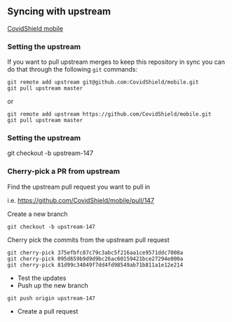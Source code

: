 ## Syncing with upstream

[CovidShield mobile](https://github.com/CovidShield/mobile)

### Setting the upstream

If you want to pull upstream merges to keep this repository in sync you can do that through the following `git` commands:

```
git remote add upstream git@github.com:CovidShield/mobile.git
git pull upstream master
```

or

```
git remote add upstream https://github.com/CovidShield/mobile.git
git pull upstream master
```

### Setting the upstream

git checkout -b upstream-147

### Cherry-pick a PR from upstream

Find the upstream pull request you want to pull in

i.e. https://github.com/CovidShield/mobile/pull/147

Create a new branch

```
git checkout -b upstream-147
```

Cherry pick the commits from the upstream pull request

```
git cherry-pick 375efbfc87c79c3abc5f216aa1ce9571ddc7008a
git cherry-pick 095d659b9d9d9bc26ac60159421bce27294e000a
git cherry-pick 81d99c34049f7dd4fd98549ab71b811a1e12e214
```

- Test the updates
- Push up the new branch

```
git push origin upstream-147
```

- Create a pull request
